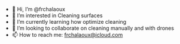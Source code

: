 - 👋 Hi, I’m @frchalaoux
- 👀 I’m interested in Cleaning surfaces
- 🌱 I’m currently learning how optimize cleaning
- 💞️ I’m looking to collaborate on cleaning manually and with drones
- 📫 How to reach me: frchalaoux@icloud.com

<!---
frchalaoux/frchalaoux is a ✨ special ✨ repository because its `README.md` (this file) appears on your GitHub profile.
You can click the Preview link to take a look at your changes.
--->
